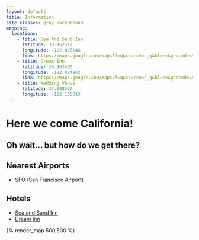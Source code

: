 ```yaml
---
layout: default
title: Information
site_classes: gray_background
mapping:
  locations:
    - title: Sea And Sand Inn
      latitude: 36.962512
      longitude: -122.025246
      link: https://maps.google.com/maps?f=q&source=s_q&hl=en&geocode=&q=Sea+and+Sand+Inn,+West+Cliff+Drive,+Santa+Cruz,+CA&aq=0&oq=sea&sll=36.962512,-122.025246&sspn=0.099443,0.198097&vpsrc=0&t=h&ie=UTF8&hq=Sea+and+Sand+Inn,+West+Cliff+Drive,+Santa+Cruz,+CA&ll=36.962169,-122.025533&spn=0.024861,0.049524&z=15&iwloc=A&cid=11767563974410813267
    - title: Dream Inn
      latitude: 36.963403
      longitude: -122.024902
      link: https://maps.google.com/maps?f=q&source=s_q&hl=en&geocode=&q=Dream+Inn,+West+Cliff+Drive,+Santa+Cruz,+CA&aq=&sll=36.962169,-122.025533&sspn=0.024861,0.049524&vpsrc=0&t=h&ie=UTF8&hq=Dream+Inn,&hnear=W+Cliff+Dr,+Santa+Cruz,+California+95060&ll=36.963643,-122.025275&spn=0.02486,0.049524&z=15&iwloc=A&cid=4076966699112695307
    - title: Wedding Venue
      latitude: 37.008567
      longitude: -122.135013
---
```



Here we come California!
=====

Oh wait... but how do we get there?
-----


Nearest Airports
-----
- SFO (San Francisco Airport)


Hotels
-----
- [Sea and Sand Inn](http://www.santacruzmotels.com/sea_and_sand.html)
- [Dream Inn](http://www.jdvhotels.com/hotels/california/central-coast-hotels/santa-cruz-dream-inn)


{% render_map 500,500 %}

